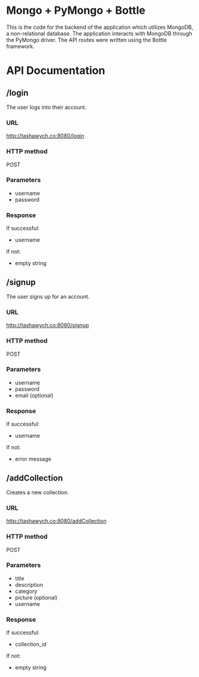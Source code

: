 # Mongo + PyMongo + Bottle


This is the code for the backend of the application which utilizes MongoDB, a non-relational database. The application interacts with MongoDB through the PyMongo driver. The API routes were written using the Bottle framework.

# API Documentation

## /login

The user logs into their account.

### URL

http://tashawych.co:8080/login

### HTTP method

POST

### Parameters

+ username
+ password

### Response

If successful:

+ username

If not:

+ empty string

## /signup

The user signs up for an account.

### URL

http://tashawych.co:8080/signup

### HTTP method

POST

### Parameters

+ username
+ password
+ email (optional)

### Response

If successful:

+ username

If not:

+ error message

## /addCollection

Creates a new collection.

### URL

http://tashawych.co:8080/addCollection

### HTTP method

POST

### Parameters

+ title
+ description
+ category
+ picture (optional)
+ username

### Response

If successful:

+ collection_id

If not:

+ empty string